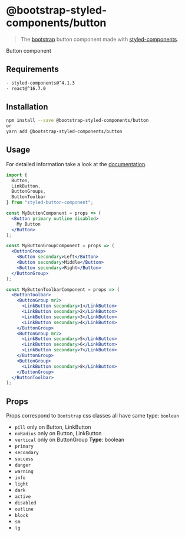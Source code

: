 # @bootstrap-styled-components/button

> The [bootstrap](https://getbootstrap.com) button component made with [styled-components](https://styled-components.com).

Button component

## Requirements

```sh
- styled-components@^4.1.3
- react@^16.7.0
```

## Installation

```sh
npm install --save @bootstrap-styled-components/button
or
yarn add @bootstrap-styled-components/button
```

## Usage

For detailed information take a look at the [documentation](https://aichbauer.github.io/styled-bootstrap-components).

```jsx
import {
  Button,
  LinkButton,
  ButtonGroups,
  ButtonToolbar
} from "styled-button-component";

const MyButtonComponent = props => (
  <Button primary outline disabled>
    My Button
  </Button>
);

const MyButtonGroupComponent = props => (
  <ButtonGroup>
    <Button secondary>Left</Button>
    <Button secondary>Middle</Button>
    <Button secondary>Right</Button>
  </ButtonGroup>
);

const MyButtonToolbarComponent = props => (
  <ButtonToolbar>
    <ButtonGroup mr2>
      <LinkButton secondary>1</LinkButton>
      <LinkButton secondary>2</LinkButton>
      <LinkButton secondary>3</LinkButton>
      <LinkButton secondary>4</LinkButton>
    </ButtonGroup>
    <ButtonGroup mr2>
      <LinkButton secondary>5</LinkButton>
      <LinkButton secondary>6</LinkButton>
      <LinkButton secondary>7</LinkButton>
    </ButtonGroup>
    <ButtonGroup>
      <LinkButton secondary>8</LinkButton>
    </ButtonGroup>
  </ButtonToolbar>
);
```

## Props

Props correspond to `Bootstrap` css classes all have same type: `boolean`

- `pill` only on Button, LinkButton
- `noRadius` only on Button, LinkButton
- `vertical` only on ButtonGroup **Type**: boolean
- `primary`
- `secondary`
- `success`
- `danger`
- `warning`
- `info`
- `light`
- `dark`
- `active`
- `disabled`
- `outline`
- `block`
- `sm`
- `lg`
